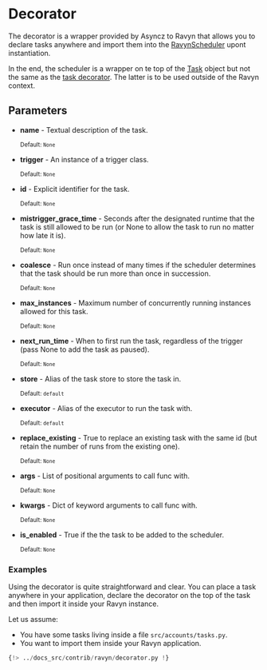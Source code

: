 # Decorator

The decorator is a wrapper provided by Asyncz to Ravyn that allows you to declare tasks
anywhere and import them into the [RavynScheduler](./scheduler.md) upont instantiation.

In the end, the scheduler is a wrapper on te top of the [Task](../../tasks.md) object but not the
same as the [task decorator](../../schedulers.md#add-tasks-as-decorator). The latter is to be used
outside of the Ravyn context.

## Parameters

* **name** - Textual description of the task.

    <sup>Default: `None`</sup>

* **trigger** - An instance of a trigger class.

    <sup>Default: `None`</sup>

* **id** - Explicit identifier for the task.

    <sup>Default: `None`</sup>

* **mistrigger_grace_time** - Seconds after the designated runtime that the task is still
    allowed to be run (or None to allow the task to run no matter how late it is).

    <sup>Default: `None`</sup>

* **coalesce** - Run once instead of many times if the scheduler determines that the
    task should be run more than once in succession.

    <sup>Default: `None`</sup>

* **max_instances** - Maximum number of concurrently running instances allowed for this
    task.

    <sup>Default: `None`</sup>

* **next_run_time** - When to first run the task, regardless of the trigger (pass
    None to add the task as paused).

    <sup>Default: `None`</sup>

* **store** - Alias of the task store to store the task in.

    <sup>Default: `default`</sup>

* **executor** - Alias of the executor to run the task with.

    <sup>Default: `default`</sup>

* **replace_existing** -  True to replace an existing task with the same id
    (but retain the number of runs from the existing one).

    <sup>Default: `None`</sup>

* **args** - List of positional arguments to call func with.

    <sup>Default: `None`</sup>

* **kwargs** - Dict of keyword arguments to call func with.

    <sup>Default: `None`</sup>

* **is_enabled** -  True if the the task to be added to the scheduler.

    <sup>Default: `None`</sup>

### Examples

Using the decorator is quite straightforward and clear. You can place a task anywhere in your
application, declare the decorator on the top of the task and then import it inside your Ravyn
instance.

Let us assume:

* You have some tasks living inside a file `src/accounts/tasks.py`.
* You want to import them inside your Ravyn application.

```python hl_lines="8 14 20 29-33"
{!> ../docs_src/contrib/ravyn/decorator.py !}
```
